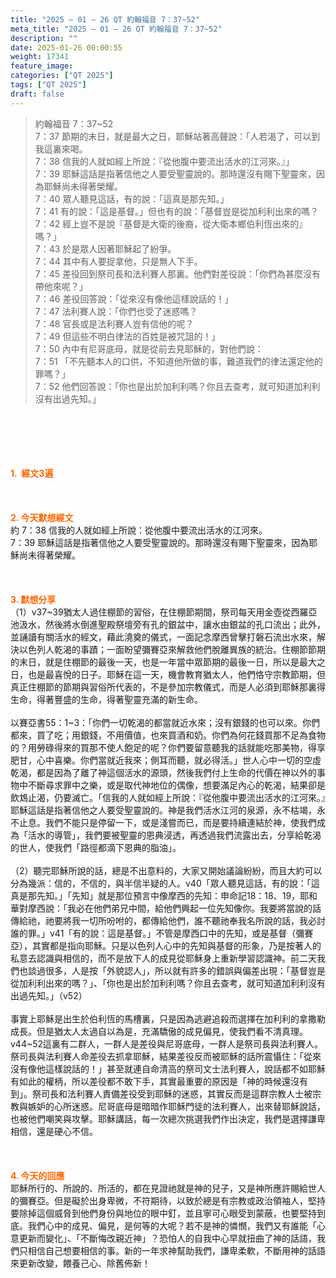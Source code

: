 ```yaml
---
title: "2025 – 01 – 26 QT 約翰福音 7：37~52"
meta_title: "2025 – 01 – 26 QT 約翰福音 7：37~52"
description: ""
date: 2025-01-26 00:00:55
weight: 17341
feature_image: 
categories: ["QT 2025"]
tags: ["QT 2025"]
draft: false
---
```


<blockquote>約翰福音 7：37~52<br />
7：37 節期的末日，就是最大之日，耶穌站著高聲說：「人若渴了，可以到我這裏來喝。<br />
7：38 信我的人就如經上所說：『從他腹中要流出活水的江河來。』」<br />
7：39 耶穌這話是指著信他之人要受聖靈說的。那時還沒有賜下聖靈來，因為耶穌尚未得著榮耀。<br />
7：40 眾人聽見這話，有的說：「這真是那先知。」<br />
7：41 有的說：「這是基督。」但也有的說：「基督豈是從加利利出來的嗎？<br />
7：42 經上豈不是說『基督是大衛的後裔，從大衛本鄉伯利恆出來的』嗎？」<br />
7：43 於是眾人因著耶穌起了紛爭。<br />
7：44 其中有人要捉拿他，只是無人下手。<br />
7：45 差役回到祭司長和法利賽人那裏。他們對差役說：「你們為甚麼沒有帶他來呢？」<br />
7：46 差役回答說：「從來沒有像他這樣說話的！」<br />
7：47 法利賽人說：「你們也受了迷惑嗎？<br />
7：48 官長或是法利賽人豈有信他的呢？<br />
7：49 但這些不明白律法的百姓是被咒詛的！」<br />
7：50 內中有尼哥底母，就是從前去見耶穌的，對他們說：<br />
7：51 「不先聽本人的口供，不知道他所做的事，難道我們的律法還定他的罪嗎？」<br />
7：52 他們回答說：「你也是出於加利利嗎？你且去查考，就可知道加利利沒有出過先知。」</blockquote><br />
&nbsp;<br />
<br />
&nbsp;<br />
<br />
<span style="color: #ff6600;" data-darkreader-inline-color=""><strong>1.  經文3遍</strong></span><br />
<br />
&nbsp;<br />
<br />
<span style="color: #ff6600;" data-darkreader-inline-color=""><strong>2. 今天默想經文<br />
</strong></span>約 7：38 信我的人就如經上所說：從他腹中要流出活水的江河來。<br />
7：39 耶穌這話是指著信他之人要受聖靈說的。那時還沒有賜下聖靈來，因為耶穌尚未得著榮耀。<br />
<br />
&nbsp;<br />
<br />
<strong><span style="color: #ff6600;" data-darkreader-inline-color="">3. 默想分享<br />
</span></strong>（1）v37~39猶太人過住棚節的習俗，在住棚節期間，祭司每天用金壺從西羅亞池汲水，然後將水倒進聖殿祭壇旁有孔的銀盆中，讓水由銀盆的孔口流出；此外，並誦讀有關活水的經文，藉此澆奠的儀式，一面記念摩西曾擊打磐石流出水來，解決以色列人乾渴的事蹟；一面盼望彌賽亞來解救他們脫離異族的統治。住棚節節期的末日，就是住棚節的最後一天，也是一年當中眾節期的最後一日，所以是最大之日，也是最喜悅的日子。耶穌在這一天，機會教育猶太人，他們恪守宗教節期，但真正住棚節的節期與習俗所代表的，不是參加宗教儀式，而是人必須到耶穌那裏得生命，得著豐盛的生命，得著聖靈充滿的新生命。<br />
<br />
以賽亞書55：1~3：「你們一切乾渴的都當就近水來；沒有銀錢的也可以來。你們都來，買了吃；用銀錢，不用價值，也來買酒和奶。你們為何花錢買那不足為食物的？用勞碌得來的買那不使人飽足的呢？你們要留意聽我的話就能吃那美物，得享肥甘，心中喜樂。你們當就近我來；側耳而聽，就必得活。」世人心中一切的空虛乾渴，都是因為了離了神這個活水的源頭，然後我們付上生命的代價在神以外的事物中不斷尋求罪中之樂，或是取代神地位的偶像，想要滿足內心的乾渴，結果卻是飲鴆止渴，仍要滅亡。「信我的人就如經上所說：『從他腹中要流出活水的江河來。』耶穌這話是指著信他之人要受聖靈說的。神是我們活水江河的泉源，永不枯竭，永不止息。我們不能只是停留一下，或是淺嘗而已，而是要持續連結於神，使我們成為「活水的導管」，我們要被聖靈的恩典浸透，再透過我們流露出去，分享給乾渴的世人，使我們「路徑都滴下恩典的脂油」。<br />
<br />
（2）聽完耶穌所說的話，總是不出意料的，大家又開始議論紛紛，而且大約可以分為幾派：信的，不信的，與半信半疑的人。v40「眾人聽見這話，有的說：「這真是那先知。」「先知」就是那位預言中像摩西的先知：申命記18：18、19，耶和華對摩西說：「我必在他們弟兄中間，給他們興起一位先知像你。我要將當說的話傳給祂，祂要將我一切所吩咐的，都傳給他們，誰不聽祂奉我名所說的話，我必討誰的罪。」v41「有的說：這是基督。」不管是摩西口中的先知，或是基督（彌賽亞），其實都是指向耶穌。只是以色列人心中的先知與基督的形象，乃是按著人的私意去認識與相信的，而不是放下人的成見從耶穌身上重新學習認識神。前二天我們也談過很多，人是按「外貌認人」，所以就有許多的錯誤與偏差出現：「基督豈是從加利利出來的嗎？」、「你也是出於加利利嗎？你且去查考，就可知道加利利沒有出過先知。」（v52）<br />
<br />
事實上耶穌是出生於伯利恆的馬槽裏，只是因為逃避追殺而選擇在加利利的拿撒勒成長。但是猶太人太過自以為是，充滿驕傲的成見偏見，使我們看不清真理。v44~52這裏有二群人，一群人是差役與尼哥底母，一群人是祭司長與法利賽人。祭司長與法利賽人命差役去抓拿耶穌，結果差役反而被耶穌的話所震懾住：「從來沒有像他這樣說話的！」甚至就連自命清高的祭司文士法利賽人，說話都不如耶穌有如此的權柄，所以差役都不敢下手，其實最重要的原因是「神的時候還沒有到」。祭司長和法利賽人責備差役受到耶穌的迷惑，其實反而是這群宗教人士被宗教與嫉妒的心所迷惑。尼哥底母是暗暗作耶穌門徒的法利賽人，出來替耶穌說話，也被他們嘲笑與攻擊。耶穌講話，每一次總次挑選我們作出決定，我們是選擇謙卑相信，還是硬心不信。<br />
<br />
&nbsp;<br />
<br />
<strong style="font-size: inherit;"><span style="color: #ff6600;" data-darkreader-inline-color="">4. 今天的回應<br />
</span></strong>耶穌所行的、所說的、所活的，都在見證祂就是神的兒子，又是神所應許賜給世人的彌賽亞。但是礙於出身卑微，不符期待，以致於總是有宗教或政治領袖人，堅持要除掉這個威脅到他們身份與地位的眼中釘，並且寧可心眼受到蒙蔽，也要堅持到底。我們心中的成見、偏見，是何等的大呢？若不是神的憐憫，我們又有誰能「心意更新而變化」、「不斷悔改親近神」？恐怕人的自我中心早就扭曲了神的話語，我們只相信自己想要相信的事。新的一年求神幫助我們，謙卑柔軟，不斷用神的話語來更新改變，餵養己心、除舊佈新！<br />
<br />
&nbsp;<br />
<br />
&nbsp;
        